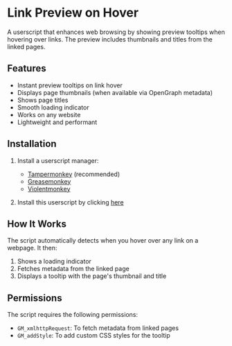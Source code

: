 # Link Preview on Hover

A userscript that enhances web browsing by showing preview tooltips when hovering over links. The preview includes thumbnails and titles from the linked pages.

## Features

- Instant preview tooltips on link hover
- Displays page thumbnails (when available via OpenGraph metadata)
- Shows page titles
- Smooth loading indicator
- Works on any website
- Lightweight and performant

## Installation

1. Install a userscript manager:
   - [Tampermonkey](https://www.tampermonkey.net/) (recommended)
   - [Greasemonkey](https://www.greasespot.net/)
   - [Violentmonkey](https://violentmonkey.github.io/)

2. Install this userscript by clicking [here](link-hover-preview.js)

## How It Works

The script automatically detects when you hover over any link on a webpage. It then:
1. Shows a loading indicator
2. Fetches metadata from the linked page
3. Displays a tooltip with the page's thumbnail and title

## Permissions

The script requires the following permissions:
- `GM_xmlhttpRequest`: To fetch metadata from linked pages
- `GM_addStyle`: To add custom CSS styles for the tooltip